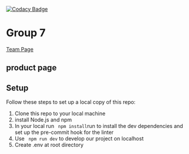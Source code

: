 [![Codacy Badge](https://app.codacy.com/project/badge/Grade/a420bf5aee4643208df56c92df8d91fe)](https://www.codacy.com/gh/cse110-fa21-group7/cse110-fa21-group7/dashboard?utm_source=github.com&amp;utm_medium=referral&amp;utm_content=cse110-fa21-group7/cse110-fa21-group7&amp;utm_campaign=Badge_Grade)
# Group 7

[Team Page](https://github.com/cse110-fa21-group7/cse110-fa21-group7/blob/main/admin/team.md)

## product page



## Setup

Follow these steps to set up a local copy of this repo:

1. Clone this repo to your local machine
2. install Node.js and npm
3. In your local run ` npm install`run to install the dev dependencies and set up the pre-commit hook for the linter
4. Use ` npm run dev` to develop our project on localhost
5. Create .env at root directory
